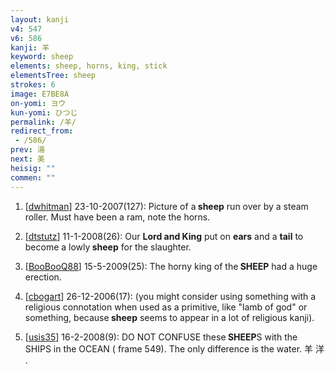 ```yaml
---
layout: kanji
v4: 547
v6: 586
kanji: 羊
keyword: sheep
elements: sheep, horns, king, stick
elementsTree: sheep
strokes: 6
image: E7BE8A
on-yomi: ヨウ
kun-yomi: ひつじ
permalink: /羊/
redirect_from:
 - /586/
prev: 湯
next: 美
heisig: ""
commen: ""
---
```


1) [<a href="http://kanji.koohii.com/profile/dwhitman">dwhitman</a>] 23-10-2007(127): Picture of a<strong> sheep</strong> run over by a steam roller. Must have been a ram, note the horns.

2) [<a href="http://kanji.koohii.com/profile/dtstutz">dtstutz</a>] 11-1-2008(26): Our <strong>Lord and King</strong> put on <strong>ears</strong> and a <strong>tail</strong> to become a lowly<strong> sheep</strong> for the slaughter.

3) [<a href="http://kanji.koohii.com/profile/BooBooQ88">BooBooQ88</a>] 15-5-2009(25): The horny king of the<strong> SHEEP</strong> had a huge erection.

4) [<a href="http://kanji.koohii.com/profile/cbogart">cbogart</a>] 26-12-2006(17): (you might consider using something with a religious connotation when used as a primitive, like &quot;lamb of god&quot; or something, because<strong> sheep</strong> seems to appear in a lot of religious kanji).

5) [<a href="http://kanji.koohii.com/profile/usis35">usis35</a>] 16-2-2008(9): DO NOT CONFUSE these<strong> SHEEP</strong>S with the SHIPS in the OCEAN ( frame 549). The only difference is the water. 羊 洋 .

